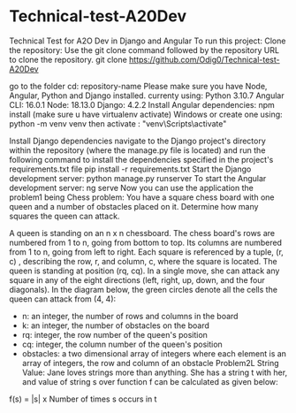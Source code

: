# Technical-test-A20Dev
Technical Test for A2O Dev  in Django and Angular
To run this project: 
Clone the repository: Use the git clone command followed by the repository URL to clone the repository. 
                        git clone https://github.com/Odig0/Technical-test-A20Dev
                        
go to the folder cd: repository-name
Please make sure you have Node, Angular, Python and Django installed.
      currenty using: 
      Python 3.10.7 
      Angular CLI: 16.0.1
      Node: 18.13.0
      Django: 4.2.2
Install Angular dependencies:
                            npm install
(make sure u have virtualenv activate) 
Windows or create one using: 
                          python -m venv venv 
then activate : 
                          "venv\Scripts\activate"       
                          
Install Django dependencies  navigate to the Django project's directory within the repository (where the manage.py file is located) 
and run the following command to install the dependencies specified in the project's requirements.txt file 
                            pip install -r requirements.txt
Start the Django development server:
                            python manage.py runserver
To start the Angular development server:
                            ng serve
Now you can use the application the problem1 being Chess problem:
You have a square chess board with one queen and a number of obstacles placed on it. Determine how many squares the queen can attack.

A queen is standing on an n x n chessboard. The chess board's rows are numbered from 1 to n, going from bottom to top. Its columns are numbered from 1 to n, going from left to right. Each square is referenced by a tuple, (r, c) , describing the row, r, and column, c, where the square is located.
The queen is standing at position (rq, cq). In a single move, she can attack any square in any of the eight directions (left, right, up, down, and the four diagonals). In the diagram below, the green circles denote all the cells the queen can attack from (4, 4):
- n: an integer, the number of rows and columns in the board
- k: an integer, the number of obstacles on the board
- rq: integer, the row number of the queen's position
- cq: integer, the column number of the queen's position
- obstacles: a two dimensional array of integers where each element is an array of  integers, the row and column of an obstacle
Problem2L String Value:
Jane loves strings more than anything. She has a string t with her, and value of string s over function f can be calculated as given below:

f(s) = |s| x Number of times s occurs in t

